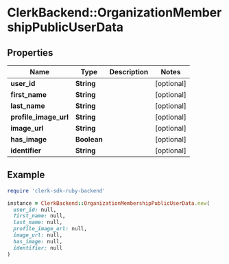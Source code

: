 # ClerkBackend::OrganizationMembershipPublicUserData

## Properties

| Name | Type | Description | Notes |
| ---- | ---- | ----------- | ----- |
| **user_id** | **String** |  | [optional] |
| **first_name** | **String** |  | [optional] |
| **last_name** | **String** |  | [optional] |
| **profile_image_url** | **String** |  | [optional] |
| **image_url** | **String** |  | [optional] |
| **has_image** | **Boolean** |  | [optional] |
| **identifier** | **String** |  | [optional] |

## Example

```ruby
require 'clerk-sdk-ruby-backend'

instance = ClerkBackend::OrganizationMembershipPublicUserData.new(
  user_id: null,
  first_name: null,
  last_name: null,
  profile_image_url: null,
  image_url: null,
  has_image: null,
  identifier: null
)
```

